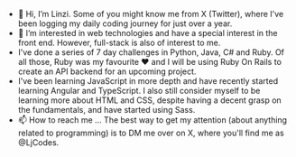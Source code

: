 - 👋 Hi, I’m Linzi. Some of you might know me from X (Twitter), where I've been logging my daily coding journey for just over a year.
- 👀 I’m interested in web technologies and have a special interest in the front end. However, full-stack is also of interest to me.
- I've done a series of 7 day challenges in Python, Java, C# and Ruby. Of all those, Ruby was my favourite ❤️ and I will be using Ruby On Rails to create an API backend for an upcoming project.
-  I've been learning JavaScript in more depth and have recently started learning Angular and TypeScript. I also still consider myself to be learning more about HTML and CSS, despite having a decent grasp on the fundamentals, and have started using Sass.
- 📫 How to reach me ... The best way to get my attention (about anything related to programming) is to DM me over on X, where you'll find me as @LjCodes.

<!---
LinziJayne36/LinziJayne36 is a ✨ special ✨ repository because its `README.md` (this file) appears on your GitHub profile.
You can click the Preview link to take a look at your changes.
--->
